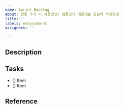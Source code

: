 ```yaml
---
name: Sprint Backlog
about: 할일 추가 시 사용할것! 템플릿의 내용대로 충실히 작성할것
title: ''
labels: enhancement
assignees: ''

---
```


## Description

## Tasks

- [] Item
- [] Item

## Reference
